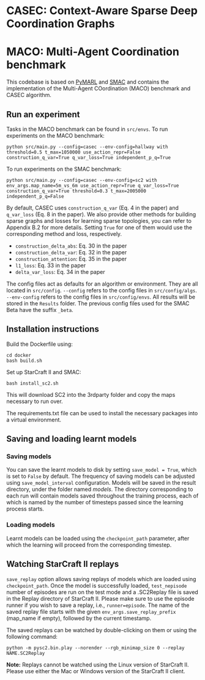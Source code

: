 # CASEC: Context-Aware Sparse Deep Coordination Graphs

# MACO: Multi-Agent Coordination benchmark

This codebase is based on [PyMARL](https://github.com/oxwhirl/pymarl) and [SMAC](https://github.com/oxwhirl/smac) and contains the implementation
of the Multi-Agent COordination (MACO) benchmark and CASEC algorithm.

## Run an experiment 

Tasks in the MACO benchmark can be found in `src/envs`. To run experiments on the MACO benchmark:

```shell
python src/main.py --config=casec --env-config=hallway with threshold=0.5 t_max=1050000 use_action_repr=False construction_q_var=True q_var_loss=True independent_p_q=True
```

To run experiments on the SMAC benchmark:

```shell
python src/main.py --config=casec --env-config=sc2 with env_args.map_name=5m_vs_6m use_action_repr=True q_var_loss=True construction_q_var=True threshold=0.3 t_max=2005000 independent_p_q=False
```

<!-- There are four methods for building sparse graphs:
* `construction_delta_abs`: Using the maximum utility difference (Eq. 5 in the paper)
* `construction_q_var`: Using the variance of payoff functions (Eq. 6 in the paper)
* `construction_delta_var`: Using the variance of utility difference functions (Eq. 7 in the paper)
* `construction_attention`: Using the attentional observation-based approach (Eq. 9 in the paper)

By default, they are set to `False`. Setting `True` for one of them would use the corresponding method to construct sparse graphs. Setting `full_graph` or `random_graph` to `True` can test complete or random coordination graphs, respectively.

There are three losses for learning sparse topologies (Eq. 8 in the paper):
* `l1_loss`: Using ![](http://latex.codecogs.com/svg.latex?\mathcal{L}_{\mathrm{sparse}}^{|\delta|}) 
* `q_var_loss`: Using ![](http://latex.codecogs.com/svg.latex?\mathcal{L}_{\mathrm{sparse}}^{q_{\mathrm{var}}})
* `delta_var_loss`: Using ![](http://latex.codecogs.com/svg.latex?\mathcal{L}_{\mathrm{sparse}}^{\delta_{\mathrm{var}}})

By default, they are set to `False`. Setting `True` for one of them would use the corresponding loss. -->

By default, CASEC uses `construction_q_var` (Eq. 4 in the paper) and `q_var_loss` (Eq. 8 in the paper). 
We also provide other methods for building sparse graphs and losses for learning sparse topologies, you can refer to Appendix B.2 for more details. Setting `True` for one of them would use the corresponding method and loss, respectively.
* `construction_delta_abs`: Eq. 30 in the paper
* `construction_delta_var`: Eq. 32 in the paper
* `construction_attention`: Eq. 35 in the paper
* `l1_loss`: Eq. 33 in the paper
* `delta_var_loss`: Eq. 34 in the paper

The config files act as defaults for an algorithm or environment. 
They are all located in `src/config`.
`--config` refers to the config files in `src/config/algs`.
`--env-config` refers to the config files in `src/config/envs`.
All results will be stored in the `Results` folder.
The previous config files used for the SMAC Beta have the suffix `_beta`.

## Installation instructions

Build the Dockerfile using:
```shell
cd docker
bash build.sh
```

Set up StarCraft II and SMAC:
```shell
bash install_sc2.sh
```

This will download SC2 into the 3rdparty folder and copy the maps necessary to run over.

The requirements.txt file can be used to install the necessary packages into a virtual environment.

## Saving and loading learnt models

### Saving models

You can save the learnt models to disk by setting `save_model = True`, which is set to `False` by default. The frequency of saving models can be adjusted using `save_model_interval` configuration. Models will be saved in the result directory, under the folder named *models*. The directory corresponding to each run will contain models saved throughout the training process, each of which is named by the number of timesteps passed since the learning process starts.

### Loading models

Learnt models can be loaded using the `checkpoint_path` parameter, after which the learning will proceed from the corresponding timestep. 

## Watching StarCraft II replays

`save_replay` option allows saving replays of models which are loaded using `checkpoint_path`. Once the model is successfully loaded, `test_nepisode` number of episodes are run on the test mode and a .SC2Replay file is saved in the Replay directory of StarCraft II. Please make sure to use the episode runner if you wish to save a replay, i.e., `runner=episode`. The name of the saved replay file starts with the given `env_args.save_replay_prefix` (map_name if empty), followed by the current timestamp. 

The saved replays can be watched by double-clicking on them or using the following command:

```shell
python -m pysc2.bin.play --norender --rgb_minimap_size 0 --replay NAME.SC2Replay
```

**Note:** Replays cannot be watched using the Linux version of StarCraft II. Please use either the Mac or Windows version of the StarCraft II client.
